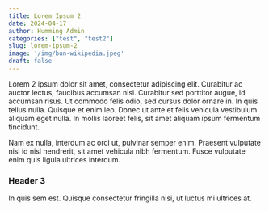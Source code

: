 ```yaml
---
title: Lorem Ipsum 2
date: 2024-04-17
author: Humming Admin
categories: ["test", "test2"]
slug: lorem-ipsum-2
image: '/img/bun-wikipedia.jpeg'
draft: false
---
```

Lorem 2 ipsum dolor sit amet, consectetur adipiscing elit. Curabitur ac auctor lectus, faucibus accumsan nisi. Curabitur sed porttitor augue, id accumsan risus. Ut commodo felis odio, sed cursus dolor ornare in. In quis tellus nulla. Quisque et enim leo. Donec ut ante et felis vehicula vestibulum aliquam eget nulla. In mollis laoreet felis, sit amet aliquam ipsum fermentum tincidunt. 

Nam ex nulla, interdum ac orci ut, pulvinar semper enim. Praesent vulputate nisl id nisl hendrerit, sit amet vehicula nibh fermentum. Fusce vulputate enim quis ligula ultrices interdum. 

### Header 3

In quis sem est. Quisque consectetur fringilla nisi, ut luctus mi ultrices at.